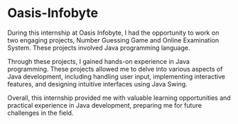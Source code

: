 # Oasis-Infobyte

During this internship at Oasis Infobyte, I had the opportunity to work on two engaging projects, Number Guessing Game and Online Examination System. These projects involved Java programming language.

Through these projects, I gained hands-on experience in Java programming. These projects allowed me to delve into various aspects of Java development, including handling user input, implementing interactive features, and designing intuitive interfaces using Java Swing.

Overall, this internship provided me with valuable learning opportunities and practical experience in Java development, preparing me for future challenges in the field.